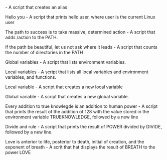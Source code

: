 <o> - A script that creates an alias

Hello you - A script that prints hello user, where user is the current Linux user

The path to success is to take massive, determined action - A script that adds /action to the PATH.

If the path be beautiful, let us not ask where it leads - A script that counts the number of directories in the PATH

Global variables - A script that lists environment variables.

Local variables - A  script that lists all local variables and environment variables, and functions.

Local variable - A script that creates a new local variable

Global variable - A script that creates a new global variable.

Every addition to true knowlegde is an addition to human power -  A script that prints the result of the addition of 128 with the value stored in the environment variable TRUEKNOWLEDGE, followed by a new line

Divide and rule - A script that prints the result of POWER divided by DIVIDE, followed by a new line.

Love is anterior to life, posterior to death, initial of creation, and the exponent of breath - A scrit that hat displays the result of BREATH to the power LOVE
